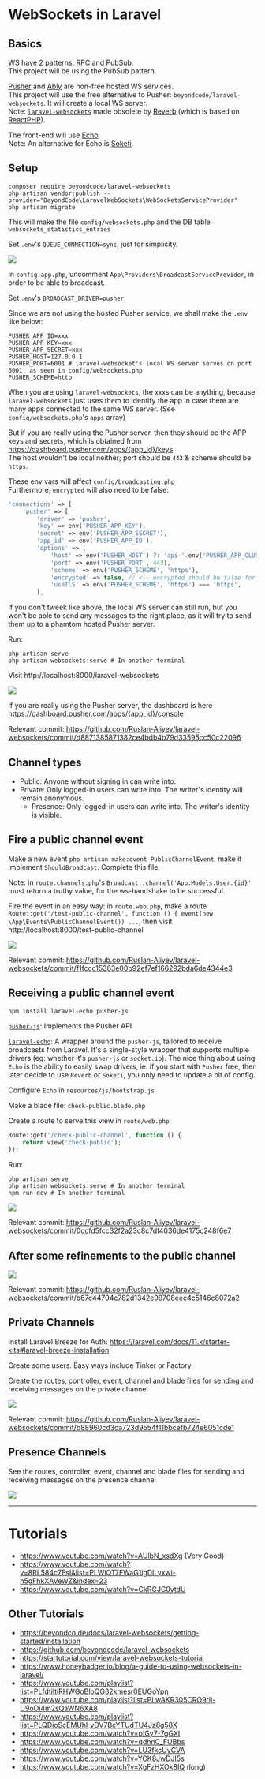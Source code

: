 # WebSockets in Laravel

## Basics

WS have 2 patterns: RPC and PubSub.  
This project will be using the PubSub pattern.  

[Pusher](https://pusher.com) and [Ably](https://ably.com) are non-free hosted WS services.  
This project will use the free alternative to Pusher: `beyondcode/laravel-websockets`. It will create a local WS server.   
Note: [`laravel-websockets`](https://github.com/beyondcode/laravel-websockets) made obsolete by [Reverb](https://reverb.laravel.com) (which is based on [ReactPHP](https://reactphp.org)).

The front-end will use [Echo](https://www.npmjs.com/package/laravel-echo).  
Note: An alternative for Echo is [Soketi](https://www.npmjs.com/package/@soketi/soketi).  

## Setup

```
composer require beyondcode/laravel-websockets
php artisan vendor:publish --provider="BeyondCode\LaravelWebSockets\WebSocketsServiceProvider"
php artisan migrate
```

This will make the file `config/websockets.php` and the DB table `websockets_statistics_entries`

Set `.env`'s `QUEUE_CONNECTION=sync`, just for simplicity.

![](/Illustrations/queue.png)

In `config.app.php`, uncomment `App\Providers\BroadcastServiceProvider`, in order to be able to broadcast.

Set `.env`'s `BROADCAST_DRIVER=pusher`

Since we are not using the hosted Pusher service, we shall make the `.env` like below:

```
PUSHER_APP_ID=xxx
PUSHER_APP_KEY=xxx
PUSHER_APP_SECRET=xxx
PUSHER_HOST=127.0.0.1
PUSHER_PORT=6001 # laravel-websocket's local WS server serves on port 6001, as seen in config/websockets.php
PUSHER_SCHEME=http
```

When you are using `laravel-websockets`, the `xxx`s can be anything, because `laravel-websockets` just uses them to identify the app in case there are many apps connected to the same WS server. (See `config/websockets.php`'s `apps` array)

But if you are really using the Pusher server, then they should be the APP keys and secrets, which is obtained from https://dashboard.pusher.com/apps/{app_id}/keys    
The host wouldn't be local neither; port should be `443` & scheme should be `https`.   

These env vars will affect  `config/broadcasting.php`    
Furthermore, `encrypted` will also need to be false:
```php
'connections' => [
    'pusher' => [
        'driver' => 'pusher',
        'key' => env('PUSHER_APP_KEY'),
        'secret' => env('PUSHER_APP_SECRET'),
        'app_id' => env('PUSHER_APP_ID'),
        'options' => [
            'host' => env('PUSHER_HOST') ?: 'api-'.env('PUSHER_APP_CLUSTER', 'mt1').'.pusher.com',
            'port' => env('PUSHER_PORT', 443),
            'scheme' => env('PUSHER_SCHEME', 'https'),
            'encrypted' => false, // <-- encrypted should be false for local WS server
            'useTLS' => env('PUSHER_SCHEME', 'https') === 'https',
        ],
```

If you don't tweek like above, the local WS server can still run, but you won't be able to send any messages to the right place, as it will try to send them up to a phamtom hosted Pusher server.

Run:
```
php artisan serve
php artisan websockets:serve # In another terminal
```

Visit http://localhost:8000/laravel-websockets

![](/Illustrations/local_ws_server.png)

If you are really using the Pusher server, the dashboard is here https://dashboard.pusher.com/apps/{app_id}/console

Relevant commit: https://github.com/Ruslan-Aliyev/laravel-websockets/commit/d8871385871382ce4bdb4b79d33595cc50c22096

## Channel types

- Public: Anyone without signing in can write into.
- Private: Only logged-in users can write into. The writer's identity will remain anonymous.
	- Presence: Only logged-in users can write into. The writer's identity is visible.

## Fire a public channel event

Make a new event `php artisan make:event PublicChannelEvent`, make it implement `ShouldBroadcast`. Complete this file.

Note: in `route.channels.php`'s `Broadcast::channel('App.Models.User.{id}'` must return a truthy value, for the ws-handshake to be successful.

Fire the event in an easy way: in `route.web.php`, make a route `Route::get('/test-public-channel', function () { event(new \App\Events\PublicChannelEvent()) ...`, then visit http://localhost:8000/test-public-channel

![](/Illustrations/public_event_shown_on_dashboard.png)

Relevant commit: https://github.com/Ruslan-Aliyev/laravel-websockets/commit/f1fccc15363e00b92ef7ef166292bda6de4344e3

## Receiving a public channel event

`npm install laravel-echo pusher-js`

[`pusher-js`](https://www.npmjs.com/package/pusher-js): Implements the Pusher API

[`laravel-echo`](https://www.npmjs.com/package/laravel-echo): A wrapper around the `pusher-js`, tailored to receive broadcasts from Laravel. It's a single-style wrapper that supports multiple drivers (eg: whether it's `pusher-js` or `socket.io`). The nice thing about using `Echo` is the ability to easily swap drivers, ie: if you start with `Pusher` free, then later decide to use `Reverb` or `Soketi`, you only need to update a bit of config.

Configure `Echo` in `resources/js/bootstrap.js`

Make a blade file: `check-public.blade.php`

Create a route to serve this view in `route/web.php`: 
```php
Route::get('/check-public-channel', function () {
    return view('check-public');
});
```

Run:
```
php artisan serve
php artisan websockets:serve # In another terminal
npm run dev # In another terminal
```

![](/Illustrations/public_event_received_on_frontend.png)

Relevant commit: https://github.com/Ruslan-Aliyev/laravel-websockets/commit/0ccfd5fcc32f2a23c8c7df4036de4175c248f6e7

## After some refinements to the public channel

![](/Illustrations/public_channel_refined.png)

Relevant commit: https://github.com/Ruslan-Aliyev/laravel-websockets/commit/b67c44704c782d1342e99708eec4c5146c8072a2

## Private Channels

Install Laravel Breeze for Auth: https://laravel.com/docs/11.x/starter-kits#laravel-breeze-installation

Create some users. Easy ways include Tinker or Factory.

Create the routes, controller, event, channel and blade files for sending and receiving messages on the private channel

![](/Illustrations/private_channel_in_action.png)

Relevant commit: https://github.com/Ruslan-Aliyev/laravel-websockets/commit/b88960cd3ca723d9554f11bbcefb724e6051cde1

## Presence Channels

See the routes, controller, event, channel and blade files for sending and receiving messages on the presence channel

![](/Illustrations/presence_channel_chat.png)

---

# Tutorials

- https://www.youtube.com/watch?v=AUlbN_xsdXg (Very Good)
- https://www.youtube.com/watch?v=8RL584c7EsI&list=PLWiQT7FWaG1igDILyxwi-h5gFhkXAVeWZ&index=23
- https://www.youtube.com/watch?v=CkRGJC0ytdU

## Other Tutorials

- https://beyondco.de/docs/laravel-websockets/getting-started/installation
- https://github.com/beyondcode/laravel-websockets
- https://startutorial.com/view/laravel-websockets-tutorial
- https://www.honeybadger.io/blog/a-guide-to-using-websockets-in-laravel/
- https://www.youtube.com/playlist?list=PLfdtiltiRHWGoBloQG32kmesr0EUGoYpn
- https://www.youtube.com/playlist?list=PLwAKR305CRO9rlj-U9oOi4m2sQaWN6XA8
- https://www.youtube.com/playlist?list=PLQDioScEMUhl_vDV7BcYTUdTU4Jz8g58X
- https://www.youtube.com/watch?v=pIGy7-7gGXI
- https://www.youtube.com/watch?v=qdhnC_FUBbs
- https://www.youtube.com/watch?v=LU3fkcUyCVA
- https://www.youtube.com/watch?v=YCK8JwDJI5s
- https://www.youtube.com/watch?v=XgFzHXOk8IQ (long)
